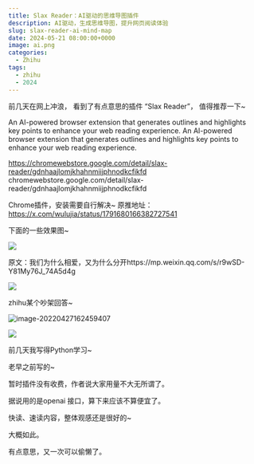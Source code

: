 ```yaml
---
title: Slax Reader：AI驱动的思维导图插件
description: AI驱动，生成思维导图，提升网页阅读体验
slug: slax-reader-ai-mind-map
date: 2024-05-21 08:00:00+0000
image: ai.png
categories:
  - Zhihu
tags:
  - zhihu
  - 2024
---
```


前几天在网上冲浪，
看到了有点意思的插件 “Slax Reader”，
值得推荐一下~

An AI-powered browser extension that generates outlines and highlights key points to enhance your web reading experience.
An AI-powered browser extension that generates outlines and highlights key points to enhance your web reading experience.


https://chromewebstore.google.com/detail/slax-reader/gdnhaajlomjkhahnmiijphnodkcfikfd
​chromewebstore.google.com/detail/slax-reader/gdnhaajlomjkhahnmiijphnodkcfikfd


Chrome插件，安装需要自行解决~
原推地址：https://x.com/wulujia/status/1791680166382727541




下面的一些效果图~

![](https://pic1.zhimg.com/80/v2-39db24d9308f4a3dfa744beb17e153bc_1440w.webp)


原文：我们为什么相爱，又为什么分开https://mp.weixin.qq.com/s/r9wSD-Y‍81My7‍6J_74A5d4g


![](https://pic3.zhimg.com/80/v2-00da50acf969ce2c88159a2ae971a35e_1440w.webp)

zhihu某个吵架回答~

![image-20220427162459407](https://gqj-blog.oss-cn-beijing.aliyuncs.com/img/image-20220427162459407.png)


![](https://pic2.zhimg.com/80/v2-a57549425bb215496e74433134e87ce5_1440w.webp)

前几天我写得Python学习~




老早之前写的~










暂时插件没有收费，作者说大家用量不大无所谓了。

据说用的是openai 接口，算下来应该不算便宜了。


快读、速读内容，整体观感还是很好的~


大概如此。


有点意思，又一次可以偷懒了。
